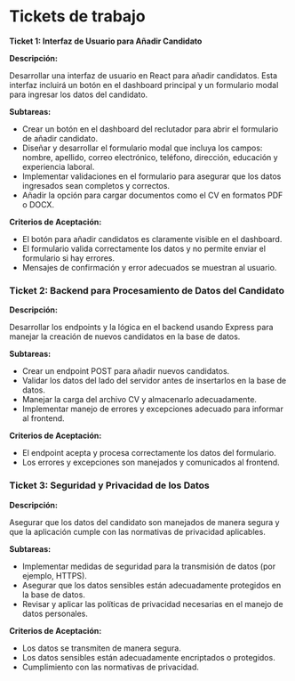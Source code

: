# Tickets de trabajo

**Ticket 1: Interfaz de Usuario para Añadir Candidato**

**Descripción:**

Desarrollar una interfaz de usuario en React para añadir candidatos. Esta interfaz incluirá un botón en el dashboard principal y un formulario modal para ingresar los datos del candidato.

**Subtareas:**

- Crear un botón en el dashboard del reclutador para abrir el formulario de añadir candidato.
- Diseñar y desarrollar el formulario modal que incluya los campos: nombre, apellido, correo electrónico, teléfono, dirección, educación y experiencia laboral.
- Implementar validaciones en el formulario para asegurar que los datos ingresados sean completos y correctos.
- Añadir la opción para cargar documentos como el CV en formatos PDF o DOCX.

**Criterios de Aceptación:**

- El botón para añadir candidatos es claramente visible en el dashboard.
- El formulario valida correctamente los datos y no permite enviar el formulario si hay errores.
- Mensajes de confirmación y error adecuados se muestran al usuario.

### Ticket 2: Backend para Procesamiento de Datos del Candidato

**Descripción:**

Desarrollar los endpoints y la lógica en el backend usando Express para manejar la creación de nuevos candidatos en la base de datos.

**Subtareas:**

- Crear un endpoint POST para añadir nuevos candidatos.
- Validar los datos del lado del servidor antes de insertarlos en la base de datos.
- Manejar la carga del archivo CV y almacenarlo adecuadamente.
- Implementar manejo de errores y excepciones adecuado para informar al frontend.

**Criterios de Aceptación:**

- El endpoint acepta y procesa correctamente los datos del formulario.
- Los errores y excepciones son manejados y comunicados al frontend.

### Ticket 3: Seguridad y Privacidad de los Datos

**Descripción:**

Asegurar que los datos del candidato son manejados de manera segura y que la aplicación cumple con las normativas de privacidad aplicables.

**Subtareas:**

- Implementar medidas de seguridad para la transmisión de datos (por ejemplo, HTTPS).
- Asegurar que los datos sensibles están adecuadamente protegidos en la base de datos.
- Revisar y aplicar las políticas de privacidad necesarias en el manejo de datos personales.

**Criterios de Aceptación:**

- Los datos se transmiten de manera segura.
- Los datos sensibles están adecuadamente encriptados o protegidos.
- Cumplimiento con las normativas de privacidad.